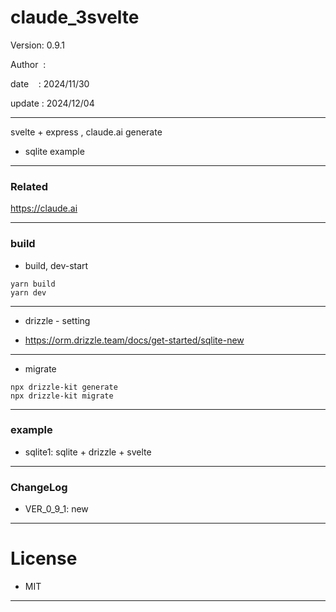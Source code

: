 ﻿# claude_3svelte

 Version: 0.9.1

 Author  :
 
 date    : 2024/11/30

 update : 2024/12/04

***

svelte + express , claude.ai generate

* sqlite example

***
### Related

https://claude.ai

***
### build

* build, dev-start

```
yarn build
yarn dev
```

***
* drizzle - setting

* https://orm.drizzle.team/docs/get-started/sqlite-new

***
* migrate
```
npx drizzle-kit generate
npx drizzle-kit migrate
```

***
### example

* sqlite1: sqlite + drizzle + svelte

***
### ChangeLog

* VER_0_9_1: new

*** 
# License

* MIT

***

